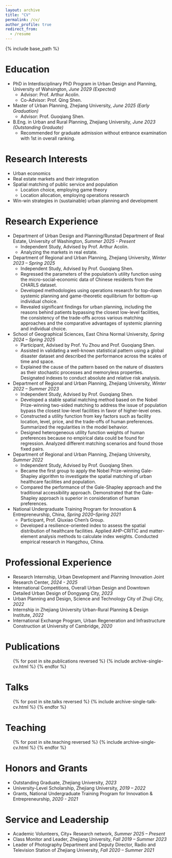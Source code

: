 ```yaml
---
layout: archive
title: "CV"
permalink: /cv/
author_profile: true
redirect_from:
  - /resume
---
```


{% include base_path %}

Education
======
* PhD in Interdisciplinary PhD Program in Urban Design and Planning, University of Wahsington, *June 2029 (Expected)*
  * Advisor: Prof. Arthur Acolin.
  * Co-Advisor: Prof. Qing Shen.
* Master of Urban Planning, Zhejiang University, *June 2025 (Early Graduation)*
  * Advisor: Prof. Guoqiang Shen.
* B.Eng. in Urban and Rural Planning, Zhejiang University, *June 2023 (Outstanding Graduate)*
  * Recommended for graduate admission without entrance examination with 1st in overall ranking.

Research Interests
======
* Urban economics
* Real estate markets and their integration
* Spatial matching of public service and population
  * Location choice, employing game theory
  * Location allocation, employing operations research
* Win-win strategies in (sustainable) urban planning and development

Research Experience
======
* Department of Urban Design and Planning/Runstad Department of Real Estate, University of Washington, *Summer 2025 - Present*
  * Independent Study, Advised by Prof. Arthur Acolin.
  * Analyzing the markets in real estate.
* Department of Regional and Urban Planning, Zhejiang University, *Winter 2023 – Spring 2025*
  * Independent Study, Advised by Prof. Guoqiang Shen.	
  * Regressed the parameters of the population’s utility function using the micro-social-economic data of Chinese residents from the CHARLS dataset.
  * Developed methodologies using operations research for top-down systemic planning and game-theoretic equilibrium for bottom-up individual choice.
  * Revealed significant findings for urban planning, including the reasons behind patients bypassing the closest low-level facilities, the consistency of the trade-offs across various matching approaches and the comparative advantages of systemic planning and individual choice.
* School of Geographical Sciences, East China Normal University, *Spring 2024 – Spring 2025*
  * Participant, Advised by Prof. Yu Zhou and Prof. Guoqiang Shen.	
  * Assisted in validating a well-known statistical pattern using a global disaster dataset and described the performance across the scales of time and space.
  * Explained the cause of the pattern based on the nature of disasters as their stochastic processes and memoryless properties. Designated indexes to conduct absolute and relative risk analysis.
* Department of Regional and Urban Planning, Zhejiang University, *Winter 2022 – Summer 2023*
  * Independent Study, Advised by Prof. Guoqiang Shen.	
  * Developed a stable spatial matching method based on the Nobel Prize-winning two-sided matching to address the issue of population bypass the closest low-level facilities in favor of higher-level ones.
  * Constructed a utility function from key factors such as facility location, level, price, and the trade-offs of human preferences. Summarized the regularities in the model behavior.
  * Designed heterogeneous utility function weights of human preferences because no empirical data could be found for regression. Analyzed different matching scenarios and found those fixed pairs.
* Department of Regional and Urban Planning, Zhejiang University, *Summer 2022*
  * Independent Study, Advised by Prof. Guoqiang Shen.
  * Became the first group to apply the Nobel Prize-winning Gale-Shapley algorithm to investigate the spatial matching of urban healthcare facilities and population.
  * Compared the performance of the Gale-Shapley approach and the traditional accessibility approach. Demonstrated that the Gale-Shapley approach is superior in consideration of human preferences.
* National Undergraduate Training Program for Innovation & Entrepreneurship, China,	*Spring 2020–Spring 2021*
  * Participant, Prof. Qiuxiao Chen’s Group.
  * Developed a resilience-oriented index to assess the spatial distribution of healthcare facilities. Applied AHP-CRITIC and matter-element analysis methods to calculate index weights. Conducted empirical research in Hangzhou, China.

Professional Experience
======
* Research Internship, Urban Development and Planning Innovation Joint Research Center, *2024 - 2025*
* International Competitions, Overall Urban Design and Downtown Detailed Urban Design of Dongyang City, *2023*
* Urban Planning and Design, Science and Technology City of Zhuji City, *2022*
* Internship in Zhejiang University Urban-Rural Planning & Design Institute, *2022*
* International Exchange Program, Urban Regeneration and Infrastructure Construction at University of Cambridge,	*2020*

Publications
======
<ul>
  {% for post in site.publications reversed %}
    {% include archive-single-cv.html %}
  {% endfor %}
</ul>

Talks
======
<ul>
  {% for post in site.talks reversed %}
    {% include archive-single-talk-cv.html  %}
  {% endfor %}
</ul>

Teaching
======
<ul>
  {% for post in site.teaching reversed %}
    {% include archive-single-cv.html %}
  {% endfor %}
</ul>

Honors and Grants
======
* Outstanding Graduate, Zhejiang University, *2023*
* University-Level Scholarship, Zhejiang University, *2019 – 2022*
* Grants, National Undergraduate Training Program for Innovation & Entrepreneurship, *2020 - 2021*

Service and Leadership
======
* Academic Volunteers, City+ Research network, *Summer 2025 – Present*
* Class Monitor and Leader, Zhejiang University, *Fall 2019 – Summer 2023*
* Leader of Photography Department and Deputy Director, Radio and Television Station of Zhejiang University, *Fall 2020 – Summer 2021*

